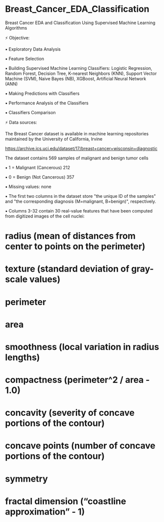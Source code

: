 # Breast_Cancer_EDA_Classification
Breast Cancer EDA and Classification Using Supervised Machine Learning Algorithms

⚡ Objective:


▪ Exploratory Data Analysis


▪ Feature Selection


▪ Building Supervised Machine Learning Classifiers: Logistic Regression, Random Forest, Decision Tree, K-nearest Neighbors (KNN), Support Vector Machine (SVM), Naive Bayes (NB), XGBoost, Artificial Neural Network (ANN)


▪ Making Predictions with Classifiers


▪ Performance Analysis of the Classifiers 


▪ Classifiers Comparison


⚡ Data sources:


The Breast Cancer dataset is available in machine learning repositories maintained by the University of California, Irvine


https://archive.ics.uci.edu/dataset/17/breast+cancer+wisconsin+diagnostic


The dataset contains 569 samples of malignant and benign tumor cells

▪ 1 = Malignant (Cancerous) 212

▪ 0 = Benign (Not Cancerous) 357

▪ Missing values: none

▪ The first two columns in the dataset store "the unique ID of the samples" and "the corresponding diagnosis (M=malignant, B=benign)", respectively.

▪ Columns 3-32 contain 30 real-value features that have been computed from digitized images of the cell nuclei:

# radius (mean of distances from center to points on the perimeter)
   
# texture (standard deviation of gray-scale values)
   
# perimeter
   
# area
   
# smoothness (local variation in radius lengths)
   
# compactness (perimeter^2 / area - 1.0)
   
# concavity (severity of concave portions of the contour)
   
# concave points (number of concave portions of the contour)
   
# symmetry
   
# fractal dimension (“coastline approximation” - 1)
